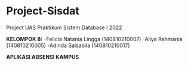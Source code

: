 # Project-Sisdat
Project UAS Praktikum Sistem Database I 2022

**KELOMPOK 8:**
    -Felicia Natania Lingga         (140810210007)
    -Aliya Rahmania                 (140810210005)
    -Adinda Salsabila               (140810210017)
    
    
**APLIKASI ABSENSI KAMPUS**
